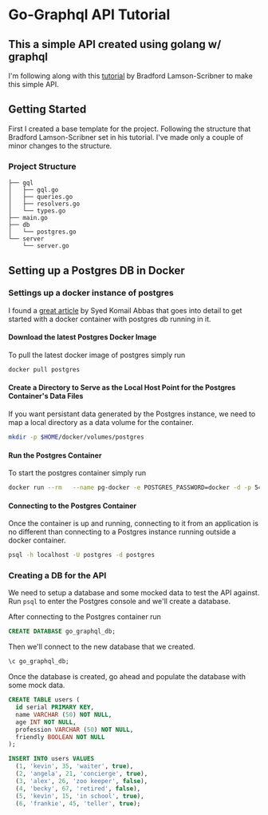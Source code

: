 # Go-Graphql API Tutorial

## This a simple API created using golang w/ graphql

I'm following along with this [tutorial](https://medium.com/@bradford_hamilton/building-an-api-with-graphql-and-go-9350df5c9356) by Bradford Lamson-Scribner to make this simple API.

## Getting Started

First I created a base template for the project. Following the structure that Bradford Lamson-Scribner set in his tutorial. I've made only a couple of minor changes to the structure.

### Project Structure

``` dir
├── gql
│   ├── gql.go
│   ├── queries.go
│   ├── resolvers.go
│   └── types.go
├── main.go
├── db
│   └── postgres.go
└── server
    └── server.go
```

## Setting up a Postgres DB in Docker

### Settings up a docker instance of postgres

I found a [great article](https://hackernoon.com/dont-install-postgres-docker-pull-postgres-bee20e200198) by Syed Komail Abbas that goes into detail to get started with a docker container with postgres db running in it.

#### Download the latest Postgres Docker Image

To pull the latest docker image of postgres simply run

``` zsh
docker pull postgres
```

#### Create a Directory to Serve as the Local Host Point for the Postgres Container's Data Files

If you want persistant data generated by the Postgres instance, we need to map a local directory as a data volume for the container.

``` zsh
mkdir -p $HOME/docker/volumes/postgres
```

#### Run the Postgres Container

To start the postgres container simply run

``` zsh
docker run --rm   --name pg-docker -e POSTGRES_PASSWORD=docker -d -p 5432:5432 -v $HOME/docker/volumes/postgres:/var/lib/postgresql/data  postgres
```

#### Connecting to the Postgres Container

Once the container is up and running, connecting to it from an application is no different than connecting to a Postgres instance running outside a docker container.

``` zsh
psql -h localhost -U postgres -d postgres
```

### Creating a DB for the API

We need to setup a database and some mocked data to test the API against. Run ```psql``` to enter the Postgres console and we'll create a database.

After connecting to the Postgres container run

``` sql
CREATE DATABASE go_graphql_db;
```

Then we'll connect to the new database that we created.

``` sql
\c go_graphql_db;
```

Once the database is created, go ahead and populate the database with some mock data.

``` sql
CREATE TABLE users (
  id serial PRIMARY KEY,
  name VARCHAR (50) NOT NULL,
  age INT NOT NULL,
  profession VARCHAR (50) NOT NULL,
  friendly BOOLEAN NOT NULL
);

INSERT INTO users VALUES
  (1, 'kevin', 35, 'waiter', true),
  (2, 'angela', 21, 'concierge', true),
  (3, 'alex', 26, 'zoo keeper', false),
  (4, 'becky', 67, 'retired', false),
  (5, 'kevin', 15, 'in school', true),
  (6, 'frankie', 45, 'teller', true);
```